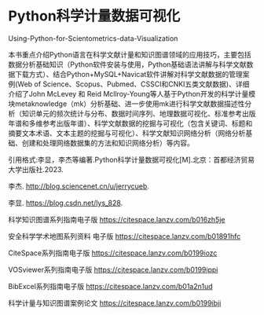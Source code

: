 # Python科学计量数据可视化

Using-Python-for-Scientometrics-data-Visualization

本书重点介绍Python语言在科学文献计量和知识图谱领域的应用技巧，主要包括数据分析基础知识（Python软件安装与使用，Python基础语法讲解与科学文献数据下载方式）、结合Python+MySQL+Navicat软件讲解对科学文献数据的管理案例(Web of Science、Scopus、Pubmed、CSSCI和CNKI五类文献数据)、详细介绍了John McLevey 和 Reid Mcllroy-Young等人基于Python开发的科学计量模块metaknowledge（mk）分析基础、进一步使用mk进行科学文献数据描述性分析（知识单元的频次统计与分布、数据时间序列、地理数据可视化、标准参考出版年谱和多维参考出版年谱）、科学文献数据的挖掘与可视化（包含关键词、标题和摘要文本术语、文本主题的挖掘与可视化）、科学文献知识网络分析（网络分析基础、创建和处理网络数据集的方法和知识网络分析）等内容。


引用格式:李显，李杰等编著.Python科学计量数据可视化[M].北京：首都经济贸易大学出版社.2023.

李杰. http://blog.sciencenet.cn/u/jerrycueb.

李显. https://blog.csdn.net/lys_828.

科学知识图谱系列指南电子版 https://citespace.lanzv.com/b016zh5je

安全科学学术地图系列资料 电子版 https://citespace.lanzv.com/b01891hfc

CiteSpace系列指南电子版 https://citespace.lanzv.com/b0199iozc

VOSviewer系列指南电子版 https://citespace.lanzv.com/b0199ippi

BibExcel系列指南电子版  https://citespace.lanzv.com/b01a2n1ud

科学计量与知识图谱案例论文 https://citespace.lanzv.com/b0199ibji
